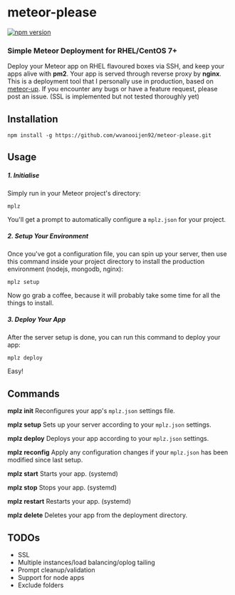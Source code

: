 # meteor-please
[![npm version](https://badge.fury.io/js/mplz.svg)](http://badge.fury.io/js/mplz)
### Simple Meteor Deployment for RHEL/CentOS 7+
Deploy your Meteor app on RHEL flavoured boxes via SSH, and keep your apps alive with __pm2__. Your app is served through reverse proxy by __nginx__. This is a deployment tool that I personally use in production, based on [meteor-up](https://github.com/arunoda/meteor-up). If you encounter any bugs or have a feature request, please post an issue. (SSL is implemented but not tested thoroughly yet)

## Installation
````
npm install -g https://github.com/wvanooijen92/meteor-please.git
````

## Usage
##### 1. Initialise
Simply run in your Meteor project's directory:
````
mplz
````
You'll get a prompt to automatically configure a `mplz.json` for your project.

##### 2. Setup Your Environment
Once you've got a configuration file, you can spin up your server, then use this command inside your project directory to install the production environment (nodejs, mongodb, nginx):
````
mplz setup
````

Now go grab a coffee, because it will probably take some time for all the things to install.

##### 3. Deploy Your App
After the server setup is done, you can run this command to deploy your app:
````
mplz deploy
````

Easy!

## Commands
__mplz init__ Reconfigures your app's `mplz.json` settings file.

__mplz setup__ Sets up your server according to your `mplz.json` settings.

__mplz deploy__ Deploys your app according to your `mplz.json` settings.

__mplz reconfig__ Apply any configuration changes if your `mplz.json` has been modified since last setup.

__mplz start__ Starts your app. (systemd)

__mplz stop__ Stops your app. (systemd)

__mplz restart__ Restarts your app. (systemd)

__mplz delete__ Deletes your app from the deployment directory.

## TODOs
- SSL
- Multiple instances/load balancing/oplog tailing
- Prompt cleanup/validation
- Support for node apps
- Exclude folders
